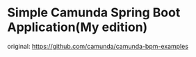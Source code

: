 # Simple Camunda Spring Boot Application(My edition)

original: https://github.com/camunda/camunda-bpm-examples  

